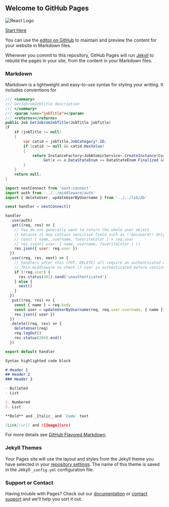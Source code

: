 ## Welcome to GitHub Pages

![React Logo](https://khoshrou.github.io/AppFrame/images/react.png)

[Start Here](https://khoshrou.github.io/AppFrame/start.md)

You can use the [editor on GitHub](https://github.com/khoshrou/AppFrame/edit/gh-pages/index.md) to maintain and preview the content for your website in Markdown files.

Whenever you commit to this repository, GitHub Pages will run [Jekyll](https://jekyllrb.com/) to rebuild the pages in your site, from the content in your Markdown files.

### Markdown

Markdown is a lightweight and easy-to-use syntax for styling your writing. It includes conventions for

```csharp
/// <summary>
/// GetJobromJobTitle description
/// </summary>
/// <param name="jobTitle"></param>
/// <returns></returns>
public Job GetJobromJobTitle(JobTitle jobTitle)
{F
	if (jobTitle != null)
	{
		var catid = jobTitle.JobCategory?.ID;
		if (catid != null && catid.HasValue)
		{
			return InstanceFactory<JobAtomicService>.CreateInstance(CurrentUnityContainer)
				.Get(x => x.DataStateEnum == DataStateEnum.Finalized && x.JobCategory.ID == catid);
		}
	}
	return null;
}
```

```js
import nextConnect from 'next-connect'
import auth from '../../middleware/auth'
import { deleteUser, updateUserByUsername } from '../../lib/db'

const handler = nextConnect()

handler
  .use(auth)
  .get((req, res) => {
    // You do not generally want to return the whole user object
    // because it may contain sensitive field such as !!password!! Only return what needed
    // const { name, username, favoriteColor } = req.user
    // res.json({ user: { name, username, favoriteColor } })
    res.json({ user: req.user })
  })
  .use((req, res, next) => {
    // handlers after this (PUT, DELETE) all require an authenticated user
    // This middleware to check if user is authenticated before continuing
    if (!req.user) {
      res.status(401).send('unauthenticated')
    } else {
      next()
    }
  })
  .put((req, res) => {
    const { name } = req.body
    const user = updateUserByUsername(req, req.user.username, { name })
    res.json({ user })
  })
  .delete((req, res) => {
    deleteUser(req)
    req.logOut()
    res.status(204).end()
  })

export default handler

```

```markdown
Syntax highlighted code block

# Header 1
## Header 2
### Header 3

- Bulleted
- List

1. Numbered
2. List

**Bold** and _Italic_ and `Code` text

[Link](url) and ![Image](src)
```

For more details see [GitHub Flavored Markdown](https://guides.github.com/features/mastering-markdown/).

### Jekyll Themes

Your Pages site will use the layout and styles from the Jekyll theme you have selected in your [repository settings](https://github.com/khoshrou/AppFrame/settings). The name of this theme is saved in the Jekyll `_config.yml` configuration file.

### Support or Contact

Having trouble with Pages? Check out our [documentation](https://help.github.com/categories/github-pages-basics/) or [contact support](https://github.com/contact) and we’ll help you sort it out.

